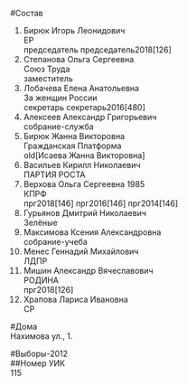 #Состав  
1. Бирюк Игорь Леонидович  
    ЕР  
    председатель председатель2018[126]  
2. Степанова Ольга Сергеевна  
    Союз Труда  
    заместитель  
3. Лобачева Елена Анатольевна  
    За женщин России  
    секретарь секретарь2016[480]  
4. Алексеев Александр Григорьевич  
    собрание-служба  
5. Бирюк Жанна Викторовна  
    Гражданская Платформа  
    old[Исаева Жанна Викторовна]  
6. Васильев Кирилл Николаевич  
    ПАРТИЯ РОСТА  
7. Верхова Ольга Сергеевна 1985  
    КПРФ  
    прг2018[146] прг2016[146] прг2014[146]  
8. Гурьянов Дмитрий Николаевич  
    Зелёные  
9. Максимова Ксения Александровна  
    собрание-учеба  
10. Менес Геннадий Михайлович  
    ЛДПР  
11. Мишин Александр Вячеславович  
    РОДИНА  
    прг2018[126]  
12. Храпова Лариса Ивановна  
    СР  
  
#Дома  
Нахимова ул.,   1.  
  
#Выборы-2012  
##Номер УИК  
115  
